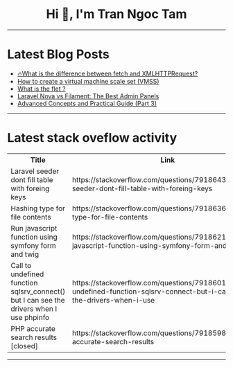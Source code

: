 <h1 align="center">Hi 👋, I'm Tran Ngoc Tam</h1>

---

# Latest Blog Posts 
<!-- BLOG-POST-LIST:START -->
- [🔥What is the difference between fetch and XMLHTTPRequest?](https://dev.to/anthonymax/what-is-the-difference-between-fetch-and-xmlhttprequest-1bc1)
- [How to create a virtual machine scale set &lpar;VMSS&rpar;](https://dev.to/stippy4real/how-to-create-a-virtual-machine-scale-set-vmss-1ofn)
- [What is the flet ?](https://dev.to/jvan_nichervan_7b34896c74/what-is-the-flet--5a9l)
- [Laravel Nova vs Filament: The Best Admin Panels](https://dev.to/varzoeaa/laravel-nova-vs-filament-the-best-admin-panels-5f9a)
- [Advanced Concepts and Practical Guide &lpar;Part 3&rpar;](https://dev.to/harshm03/advanced-concepts-and-practical-guide-part-3-9g4)
<!-- BLOG-POST-LIST:END -->

---

# Latest stack oveflow activity
<table>
  <tr><th>Title</th><th>Link</th></tr>
  <!-- STACKOVERFLOW:START --><tr><td>Laravel seeder dont fill table with foreing keys</td><td>https://stackoverflow.com/questions/79186436/laravel-seeder-dont-fill-table-with-foreing-keys</td></tr><tr><td>Hashing type for file contents</td><td>https://stackoverflow.com/questions/79186369/hashing-type-for-file-contents</td></tr><tr><td>Run javascript function using symfony form and twig</td><td>https://stackoverflow.com/questions/79186215/run-javascript-function-using-symfony-form-and-twig</td></tr><tr><td>Call to undefined function sqlsrv_connect&lpar;&rpar; but I can see the drivers when I use phpinfo</td><td>https://stackoverflow.com/questions/79186011/call-to-undefined-function-sqlsrv-connect-but-i-can-see-the-drivers-when-i-use</td></tr><tr><td>PHP accurate search results [closed]</td><td>https://stackoverflow.com/questions/79185987/php-accurate-search-results</td></tr><!-- STACKOVERFLOW:END -->
</table>

---


